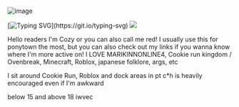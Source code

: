 
![image](https://github.com/user-attachments/assets/f287d161-308e-4069-9d1b-ad1704781555)

[![Typing SVG](https://readme-typing-svg.demolab.com?font=franklin+gothic&duration=3555&pause=10&color=F7AC1D&background=263D5F00&center=true&width=435&lines=YOU+WON'T+LIVE+TO+SEE+THE+NEXT+DAY.)](https://git.io/typing-svg) ![](https://komarev.com/ghpvc/?username=marikinonlein4&label=SLEEPWALKERS&color=e5a141&style=for-the-badge&abbreviated=true)

Hello readers I'm Cozy or you can also call me red!
I usually use this for ponytown the most, but you can also check out my links if you wanna know where I'm more active on!
I LOVE MARIKINNONLINE4, Cookie run kingdom / Ovenbreak, Minecraft, Roblox, japanese folklore, args, etc

I sit around Cookie Run, Roblox and dock areas in pt
c*h is heavily encouraged even if I'm awkward 

below 15 and above 18 iwvec 


